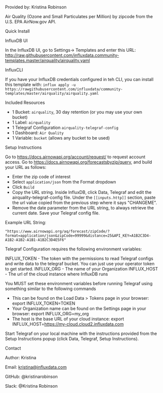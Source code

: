 Provided by: Kristina Robinson

Air Quality (Ozone and Small Particulates per Million) by zipcode from the U.S. EPA AirNow.gov API.

Quick Install

InfluxDB UI

In the InfluxDB UI, go to Settings-> Templates and enter this URL: http://raw.githubusercontent.com/influxdata.community-templates.master/airquality/airquality.yaml

InfluxCLI

If you have your InfluxDB credentials configured in teh CLI, you can install this template with: 
```influx apply -u https://rawgithubusercontent.com/influxdata/community-templates/master/airquality/airquality.yaml```


Included Resources

* 1 Bucket: `airquality`, 30 day retention (or you may use your own bucket)
* 1 Label: `airquality`
* 1 Telegraf Configuration `airquality-telegraf-config`
* 1 Dashboard: `Air Quality`
* 1 Variable: `bucket` (allows any bucket to be used)

Setup Instructions

Go to https://docs.airnowapi.org/account/request/ to request account access.
Go to https://docs.airnowapi.org/forecastsbyzip/query, and build your URL as follows:
* Enter the zip code of interest
* Select `application/json` from the Format dropdown
* Click `Build`
* Copy the URL string.
Inside InfluxDB, click Data, Telegraf and edit the airquality-telegraf-config file.  Under the `[[inputs.http]]` section, paste the url value copied from the previous step where it says "CHANGEME".
* Remove the date parameter from the URL string, to always retrieve the current date. 
Save your Telegraf config file.

Example URL String:
```
"https://www.airnowapi.org/aq/forecast/zipCode/?format=application/json&zipCode=99999&distance=25&API_KEY=A1B2C3D4-A1B2-A1B2-A1B1-A1B2C3D4E5F6"
```

Telegraf Configuration requires the following environment variables:

INFLUX_TOKEN - The token with the permissions to read Telegraf configs and write data to the telegraf bucket. You can just use your operator token to get started.
INFLUX_ORG - The name of your Organization
INFLUX_HOST - The url of the cloud instance where InfluxDB runs

You MUST set these environment variables before running Telegraf using something similar to the following commands

* This can be found on the Load Data > Tokens page in your browser: export INFLUX_TOKEN=TOKEN
* Your Organization name can be found on the Settings page in your browser: export INFLUX_ORG=my_org
* The host is the base URL of your cloud instance: export INFLUX_HOST=https://my-cloud.cloud2.influxdata.com

Start Telegraf on your local machine with the instructions provided from the Setup Instructions popup (click Data, Telegraf, Setup Instructions).


Contact

Author: Kristina

Email: kristina@influxdata.com

GitHub: @kristinarobinson

Slack: @Kristina Robinson
